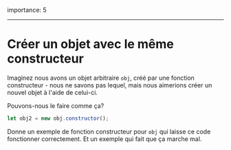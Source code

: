 importance: 5

---

# Créer un objet avec le même constructeur

Imaginez nous avons un objet arbitraire `obj`, créé par une fonction constructeur - nous ne savons pas lequel, mais nous aimerions créer un nouvel objet à l'aide de celui-ci.

Pouvons-nous le faire comme ça?

```js
let obj2 = new obj.constructor();
```

Donne un exemple de fonction constructeur pour `obj` qui laisse ce code fonctionner correctement. Et un exemple qui fait que ça marche mal.
